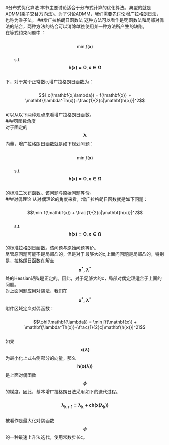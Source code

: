 #分布式优化算法
本节主要讨论适合于分布式计算的优化算法。典型的就是ADMM(乘子交替方向法)。为了讨论ADMM，我们需要先讨论增广拉格朗日法，也称为乘子法。
##增广拉格朗日函数法
这种方法可以看作是罚函数法和局部对偶法的结合，两种方法的结合可以消除单独使用某一种方法所产生的缺陷。  
在等式约束问题中：  
&emsp;&emsp;$$\min f(\mathbf{x})$$  
&emsp;&emsp;s.t.&emsp;$$\mathbf{h(x) = 0}, \mathbf{x \in \Omega}$$  
下，对于某个正常数c,增广拉格朗日函数为：  
&emsp;&emsp;$$l_c(\mathbf{x,\lambda}) = f(\mathbf{x}) + \mathbf{\lambda^Th(x)}+\frac{1}{2}c|\mathbf{h(x)}|^2$$  
可以从以下两种观点来看增广拉格朗日函数。  
###罚函数角度  
对于固定的$$\mathbf{\lambda}$$向量，增广拉格朗日函数就是如下规划问题：  
&emsp;&emsp;$$\min f(\mathbf{x})$$  
&emsp;&emsp;s.t.&emsp;$$\mathbf{h(x) = 0}, \mathbf{x \in \Omega}$$   
的标准二次罚函数。该问题与原始问题等价。   
###对偶理论
从对偶理论的角度来看，增广拉格朗日函数就是如下问题：  
&emsp;&emsp;$$\min f(\mathbf{x}) + \frac{1}{2}c|\mathbf{h(x)}|^2$$    
&emsp;&emsp;s.t.&emsp;$$\mathbf{h(x) = 0}, \mathbf{x \in \Omega}$$    
的标准拉格朗日函数。该问题与原始问题等价。  
尽管原问题可能不是局部凸的，但是对于最够大的c,上面问问题是局部凸的，特别是，拉格朗日函数在解点$$\mathbf{x^*,\lambda^*}$$处的Hessian矩阵是正定的。因此，对于足够大的c，局部对偶定理适合于上面的问题。  
对上面问题应用对偶法，我们在$$\mathbf{x^*,\lambda^*}$$附件区域定义对偶函数：  
&emsp;&emsp;$$\phi(\mathbf{\lambda}) = \min  [f(\mathbf{x}) + \mathbf{\lambda^Th(x)}+\frac{1}{2}c|\mathbf{h(x)}|^2]$$  
如果$$\mathbf{x(\lambda)}$$为最小化上式右侧部分的向量，那么$$\mathbf{h(x(\lambda))}$$是上面对偶函数$$\phi$$的梯度。因此，基本增广拉格朗日法采用如下的迭代过程。  
&emsp;&emsp;$$\mathbf{\lambda_{k+1} = \lambda_k+c h(x(\lambda_k))}$$  
被看作是最大化对偶函数$$\phi$$的一种最速上升法迭代，使用常数步长c。  
